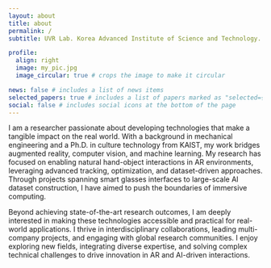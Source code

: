 ```yaml
---
layout: about
title: about
permalink: /
subtitle: UVR Lab. Korea Advanced Institute of Science and Technology. woojin.cho@kaist.ac.kr

profile:
  align: right
  image: my_pic.jpg
  image_circular: true # crops the image to make it circular

news: false # includes a list of news items
selected_papers: true # includes a list of papers marked as "selected={true}"
social: false # includes social icons at the bottom of the page
---
```


I am a researcher passionate about developing technologies that make a tangible impact on the real world. With a background in mechanical engineering and a Ph.D. in culture technology from KAIST, my work bridges augmented reality, computer vision, and machine learning. My research has focused on enabling natural hand-object interactions in AR environments, leveraging advanced tracking, optimization, and dataset-driven approaches. Through projects spanning smart glasses interfaces to large-scale AI dataset construction, I have aimed to push the boundaries of immersive computing.

Beyond achieving state-of-the-art research outcomes, I am deeply interested in making these technologies accessible and practical for real-world applications. I thrive in interdisciplinary collaborations, leading multi-company projects, and engaging with global research communities. I enjoy exploring new fields, integrating diverse expertise, and solving complex technical challenges to drive innovation in AR and AI-driven interactions.

<!-- [Google Scholar](https://scholar.google.co.kr/citations?user=9QIim1QAAAAJ&hl=ko)
[LinkedIn](www.linkedin.com/in/woojin-cho) -->
